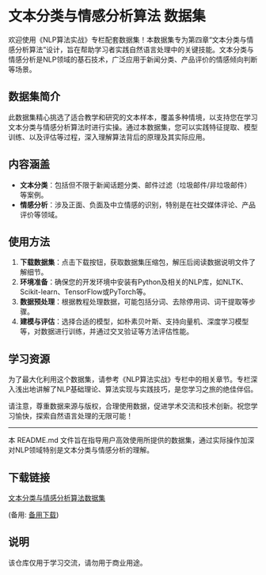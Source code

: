 # 文本分类与情感分析算法 数据集

欢迎使用《NLP算法实战》专栏配套数据集！本数据集专为第四章“文本分类与情感分析算法”设计，旨在帮助学习者实践自然语言处理中的关键技能。文本分类与情感分析是NLP领域的基石技术，广泛应用于新闻分类、产品评价的情感倾向判断等场景。

## 数据集简介

此数据集精心挑选了适合教学和研究的文本样本，覆盖多种情境，以支持您在学习文本分类与情感分析算法时进行实操。通过本数据集，您可以实践特征提取、模型训练、以及评估等过程，深入理解算法背后的原理及其实际应用。

## 内容涵盖

- **文本分类**：包括但不限于新闻话题分类、邮件过滤（垃圾邮件/非垃圾邮件）等案例。
- **情感分析**：涉及正面、负面及中立情感的识别，特别是在社交媒体评论、产品评价等领域。

## 使用方法

1. **下载数据集**：点击下载按钮，获取数据集压缩包，解压后阅读数据说明文件了解细节。
2. **环境准备**：确保您的开发环境中安装有Python及相关的NLP库，如NLTK、Scikit-learn、TensorFlow或PyTorch等。
3. **数据预处理**：根据教程处理数据，可能包括分词、去除停用词、词干提取等步骤。
4. **建模与评估**：选择合适的模型，如朴素贝叶斯、支持向量机、深度学习模型等，对数据进行训练，并通过交叉验证等方法评估性能。

## 学习资源

为了最大化利用这个数据集，请参考《NLP算法实战》专栏中的相关章节。专栏深入浅出地讲解了NLP基础理论、算法实现与实践技巧，是您学习之旅的绝佳伴侣。

请注意，尊重数据来源与版权，合理使用数据，促进学术交流和技术创新。祝您学习愉快，探索自然语言处理的无限可能！

---

本 README.md 文件旨在指导用户高效使用所提供的数据集，通过实际操作加深对NLP领域特别是文本分类与情感分析的理解。

## 下载链接
[文本分类与情感分析算法数据集](https://pan.quark.cn/s/1cea8f373e4d) 

(备用: [备用下载](https://pan.baidu.com/s/1dAgpKOrQ3bXgdavtVDXT-g?pwd=1234))

## 说明

该仓库仅用于学习交流，请勿用于商业用途。

